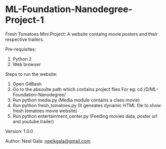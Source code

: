 # ML-Foundation-Nanodegree-Project-1
Fresh Tomatoes Mini Project:
A website containg movie posters and their respective trailers.
	
Pre-requisites:
1. Python 2
2. Web browser

Steps to run the website:
1. Open GitBash
2. Go to the absoulte path which contains project files
For eg: cd /D/ML-Foundation-Nanodegree/
3. Run python media.py (Media module contains a class movie)
2. Run python fresh_tomatoes.py (It geneates dynamic HTML file to show fresh tomatoes movie website)
3. Run python entertainment_center.py (Feeding movies data, poster url and youtube trailer)

Version:
1.0.0

Author:
Neel Gala: neelkgala@gmail.com
